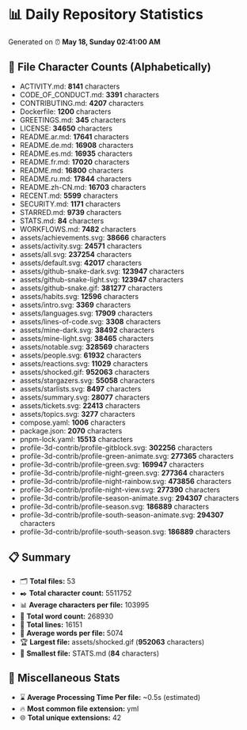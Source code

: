 # 📊 Daily Repository Statistics
Generated on ⏰ **May 18, Sunday 02:41:00 AM**

## 📂 File Character Counts (Alphabetically)
- ACTIVITY.md: **8141** characters
- CODE_OF_CONDUCT.md: **3391** characters
- CONTRIBUTING.md: **4207** characters
- Dockerfile: **1200** characters
- GREETINGS.md: **345** characters
- LICENSE: **34650** characters
- README.ar.md: **17641** characters
- README.de.md: **16908** characters
- README.es.md: **16935** characters
- README.fr.md: **17020** characters
- README.md: **16800** characters
- README.ru.md: **17844** characters
- README.zh-CN.md: **16703** characters
- RECENT.md: **5599** characters
- SECURITY.md: **1171** characters
- STARRED.md: **9739** characters
- STATS.md: **84** characters
- WORKFLOWS.md: **7482** characters
- assets/achievements.svg: **38666** characters
- assets/activity.svg: **24571** characters
- assets/all.svg: **237254** characters
- assets/default.svg: **42017** characters
- assets/github-snake-dark.svg: **123947** characters
- assets/github-snake-light.svg: **123947** characters
- assets/github-snake.gif: **381277** characters
- assets/habits.svg: **12596** characters
- assets/intro.svg: **3369** characters
- assets/languages.svg: **17909** characters
- assets/lines-of-code.svg: **3308** characters
- assets/mine-dark.svg: **38492** characters
- assets/mine-light.svg: **38465** characters
- assets/notable.svg: **328569** characters
- assets/people.svg: **61932** characters
- assets/reactions.svg: **11029** characters
- assets/shocked.gif: **952063** characters
- assets/stargazers.svg: **55058** characters
- assets/starlists.svg: **8497** characters
- assets/summary.svg: **28077** characters
- assets/tickets.svg: **22413** characters
- assets/topics.svg: **3277** characters
- compose.yaml: **1006** characters
- package.json: **2070** characters
- pnpm-lock.yaml: **15513** characters
- profile-3d-contrib/profile-gitblock.svg: **302256** characters
- profile-3d-contrib/profile-green-animate.svg: **277365** characters
- profile-3d-contrib/profile-green.svg: **169947** characters
- profile-3d-contrib/profile-night-green.svg: **277364** characters
- profile-3d-contrib/profile-night-rainbow.svg: **473856** characters
- profile-3d-contrib/profile-night-view.svg: **277390** characters
- profile-3d-contrib/profile-season-animate.svg: **294307** characters
- profile-3d-contrib/profile-season.svg: **186889** characters
- profile-3d-contrib/profile-south-season-animate.svg: **294307** characters
- profile-3d-contrib/profile-south-season.svg: **186889** characters

## 📋 Summary
- 🗂️ **Total files:** 53
- ✒️ **Total character count:** 5511752
- 📊 **Average characters per file:** 103995
- 📝 **Total word count:** 268930
- 🧾 **Total lines:** 16151
- 📐 **Average words per file:** 5074
- 🏆 **Largest file:** assets/shocked.gif (**952063** characters)
- 🥉 **Smallest file:** STATS.md (**84** characters)

## 🌟 Miscellaneous Stats
- ⌛ **Average Processing Time Per file:** ~0.5s (estimated)
- 🔥 **Most common file extension:** yml
- 🌐 **Total unique extensions:** 42
